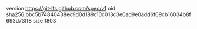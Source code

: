 version https://git-lfs.github.com/spec/v1
oid sha256:bbc5b74840438ec9d0d189c10c013c3e0ad9e0add6f09cb16034b8f693d73ff8
size 1803
